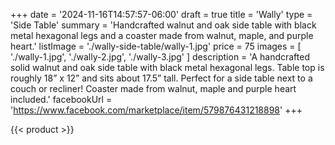 +++
date = '2024-11-16T14:57:57-06:00'
draft = true
title = 'Wally'
type = 'Side Table'
summary = 'Handcrafted walnut and oak side table with black metal hexagonal legs and a coaster made from walnut, maple, and purple heart.'
listImage = './wally-side-table/wally-1.jpg'
price = 75
images = [
    './wally-1.jpg',
    './wally-2.jpg',
    './wally-3.jpg'
]
description = 'A handcrafted solid walnut and oak side table with black metal hexagonal legs.  Table top is roughly 18” x 12” and sits about 17.5” tall.  Perfect for a side table next to a couch or recliner!  Coaster made from walnut, maple and purple heart included.'
facebookUrl = 'https://www.facebook.com/marketplace/item/579876431218898'
+++

{{< product >}}